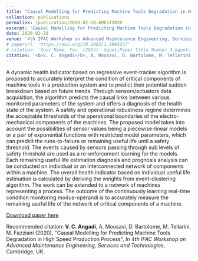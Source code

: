 ```yaml
---
title: "Causal Modelling for Predicting Machine Tools Degradation in High Speed Production Process"
collection: publications
permalink: /publication/2020-02-28-AMEST2020
excerpt: 'Causal Modelling for Predicting Machine Tools Degradation in High Speed Production Process.'
date: 2020-02-28
venue: '4th IFAC Workshop on Advanced Maintenance Engineering, Services and Technologies, Cambridge, UK'
# paperurl: 'https://doi.org/10.1063/1.4984237'
# citation: 'Your Name, You. (2015). &quot;Paper Title Number 3.&quot; <i>Journal 1</i>. 1(3).'
citation: '<b>V. C. Angadi</b>, A. Mousavi, D. Bartolome, M. Tellarini, M. Fazziani (2020), &quot;Causal Modelling for Predicting Machine Tools Degradation in High Speed Production Process&quot;, <i>In 4th IFAC Workshop on Advanced Maintenance Engineering, Services and Technologies</i>, Cambridge, UK.'
---
```

A dynamic health indicator based on regressive event-tracker algorithm is proposed to accurately interpret the condition of critical components of machine tools in a production system and to predict their potential sudden breakdown based on future trends. Through sensors/actuators data acquisition, the algorithm predicts the causal links between various monitored parameters of the system and offers a diagnosis of the health state of the system. A safety and operational robustness regime determines the acceptable thresholds of the operational boundaries of the electro-mechanical components of the machines. The proposed model takes into account the possibilities of sensor values being a piecewise-linear models or a pair of exponential functions with restricted model parameters, which can predict the runs-to-failure or remaining useful life until a safety threshold. The events caused by sensors passing through sub levels of safety threshold are used as a re-enforcement learning for the models. Each remaining useful life estimation diagnosis and prognosis analysis can be conducted on individual or an interconnected network of components within a machine. The overall health indicator based on individual useful life estimation is calculated by deriving the weights from event-clustering algorithm. The work can be extended to a network of machines representing a process. The outcome of the continuously learning real-time condition monitoring modus-operandi is to accurately measure the remaining useful life of the network of critical components of a machine.

[Download paper here](https://vcangadi1.github.io/files/AMEST2020)

Recommended citation: <b>V. C. Angadi</b>, A. Mousavi, D. Bartolome, M. Tellarini, M. Fazziani (2020), &quot;Causal Modelling for Predicting Machine Tools Degradation in High Speed Production Process&quot;, <i>In 4th IFAC Workshop on Advanced Maintenance Engineering, Services and Technologies</i>, Cambridge, UK.

